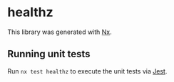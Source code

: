 # healthz

This library was generated with [Nx](https://nx.dev).

## Running unit tests

Run `nx test healthz` to execute the unit tests via [Jest](https://jestjs.io).

